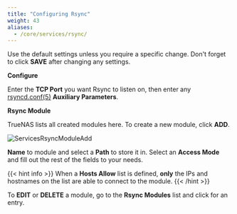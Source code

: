 ```yaml
---
title: "Configuring Rsync"
weight: 43
aliases: 
  - /core/services/rsync/
---
```


Use the default settings unless you require a specific change.
Don't forget to click **SAVE** after changing any settings.

**Configure**

Enter the **TCP Port** you want Rsync to listen on, then enter any [rsyncd.conf(5)](https://www.samba.org/ftp/rsync/rsyncd.conf.html) **Auxiliary Parameters**.

**Rsync Module**

TrueNAS lists all created modules here.
To create a new module, click **ADD**.

![ServicesRsyncModuleAdd](/images/CORE/12.0/ServicesRsyncModuleAdd.png "Creating a rsync module")

**Name** to module and select a **Path** to store it in. Select an **Access Mode** and fill out the rest of the fields to your needs.

{{< hint info >}}
When a **Hosts Allow** list is defined, **only** the IPs and hostnames on the list are able to connect to the module.
{{< /hint >}}

To **EDIT** or **DELETE** a module, go to the **Rsync Modules** list and click <i class="fa fa-chevron-right"></i> for an entry.